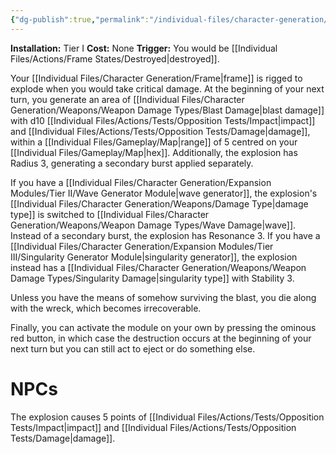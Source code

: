 ```yaml
---
{"dg-publish":true,"permalink":"/individual-files/character-generation/expansion-modules/tier-i/self-destruct-module/"}
---
```


**Installation:** Tier I
**Cost:** None
**Trigger:** You would be [[Individual Files/Actions/Frame States/Destroyed\|destroyed]].

Your [[Individual Files/Character Generation/Frame\|frame]] is rigged to explode when you would take critical damage. At the beginning of your next turn, you generate an area of [[Individual Files/Character Generation/Weapons/Weapon Damage Types/Blast Damage\|blast damage]] with d10 [[Individual Files/Actions/Tests/Opposition Tests/Impact\|impact]] and [[Individual Files/Actions/Tests/Opposition Tests/Damage\|damage]], within a [[Individual Files/Gameplay/Map\|range]] of 5 centred on your [[Individual Files/Gameplay/Map\|hex]]. Additionally, the explosion has Radius 3, generating a secondary burst applied separately.

If you have a [[Individual Files/Character Generation/Expansion Modules/Tier II/Wave Generator Module\|wave generator]], the explosion's [[Individual Files/Character Generation/Weapons/Damage Type\|damage type]] is switched to [[Individual Files/Character Generation/Weapons/Weapon Damage Types/Wave Damage\|wave]]. Instead of a secondary burst, the explosion has Resonance 3. If you have a [[Individual Files/Character Generation/Expansion Modules/Tier III/Singularity Generator Module\|singularity generator]], the explosion instead has a [[Individual Files/Character Generation/Weapons/Weapon Damage Types/Singularity Damage\|singularity type]] with Stability 3.

Unless you have the means of somehow surviving the blast, you die along with the wreck, which becomes irrecoverable.

Finally, you can activate the module on your own by pressing the ominous red button, in which case the destruction occurs at the beginning of your next turn but you can still act to eject or do something else.

# NPCs
The explosion causes 5 points of [[Individual Files/Actions/Tests/Opposition Tests/Impact\|impact]] and [[Individual Files/Actions/Tests/Opposition Tests/Damage\|damage]].